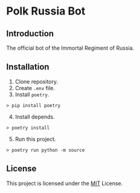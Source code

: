 # Polk Russia Bot

## Introduction

The official bot of the Immortal Regiment of Russia.

## Installation

1. Clone repository.
2. Create `.env` file.
3. Install `poetry`.
```console
> pip install poetry
```
4. Install depends.
```console
> poetry install
```
5. Run this project.
```console
> poetry run python -m source
```

## License

This project is licensed under the
[MIT](https://github.com/AnyGlitch/polk-russia-bot/blob/master/LICENSE)
License.
